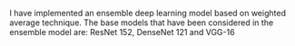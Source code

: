 I have implemented an ensemble deep learning model based on weighted average technique. The  base models that have been considered in the ensemble model are: ResNet 152, DenseNet 121 and VGG-16
